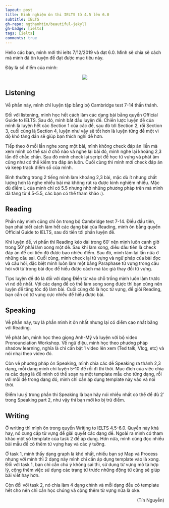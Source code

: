 ```yaml
---
layout: post
title: Kinh nghiệm ôn thi IELTS từ 4.5 lên 6.0
subtitle: IELTS
gh-repo: ngthanhtin/beautiful-jekyll
gh-badge: [ielts]
tags: [ielts]
comments: true
---
```


Hello các bạn, mình mới thi ielts 7/12/2019 và đạt 6.0. Mình sẽ chia sẽ cách mà mình đã ôn luyện để đạt được mục tiêu này.

Đây là số điểm của mình:

<p align="center">
  <img src="https://github.com/ngthanhtin/ngthanhtin.github.io/blob/master/_data/diem_ielts.jpg?raw=true">
</p>

## Listening

Về phần này, mình chỉ luyện tập bằng bộ Cambridge test 7-14 thần thánh.

Đối với listening, mình học hết cách làm các dạng bài bằng quyển Official Guide to IELTS. Sau đó, mình bắt đầu luyện đề. Chiến lược luyện đề của mình là luyện hết các Section 1 của các đề, sau đó tới Section 2, rồi Section 3, cuối cùng là Section 4, luyện như vậy sẽ tốt hơn là luyện từng đề một vì độ khó tăng dần sẽ giúp bạn thích nghi dễ hơn.

Tiếp theo ở mỗi lần nghe xong một bài, mình không check đáp án liền mà xem mình có thể sai ở chỗ nào và nghe lại bài đó, mình nghe lại khoảng 2,3 lần để chắc chắn. Sau đó mình check lại script để học từ vựng và phát âm cũng như có thể kiếm tra đáp án luôn. Cuối cùng thì mình mới check đáp án và keep track điểm số của mình.

Bình thường trong 2 tiếng mình làm khoảng 2,3 bài, mặc dù ít nhưng chất lượng hơn là nghe nhiều bài mà không rút ra được kinh nghiệm nhiều. Mặc dù điểm L của mình chỉ có 5.5 nhưng nhờ những phương pháp trên mà mình đã tăng từ 4.5-5.5, các bạn có thể tham khảo :).

## Reading
Phần này mình cũng chỉ ôn trong bộ Cambridge test 7-14. Điều đầu tiên, bạn phải biết cách làm hết các dạng bài của Reading, mình ôn bằng quyển Official Guide to IELTS, sau đó tiến tới phần luyện đề.

Khi luyện đề, vì phần thi Reading kéo dài trong 60′ nên mình luôn canh giờ trong 50′ phải làm xong một đề. Sau khi làm xong, điều đầu tiên là check đáp án để coi tiến độ được bao nhiêu điểm. Sau đó, mình làm lại lần nữa ở những câu sai. Cuối cùng, mình check lại từ vựng và ngữ pháp của bài đọc và câu hỏi, đặc biệt mình luôn làm một bảng Paraphase từ vựng trong câu hỏi với từ trong bài đọc để hiểu được cách mà tác giả thay đổi từ vựng.

Tips luyện đề đó là đối với dạng Điền từ vào chỗ trống mình luôn làm trước vì nó dễ nhất. Với các dạng đề có thể làm song song được thì bạn cũng nên luyện để tăng tốc độ làm bài. Cuối cùng đó là học từ vựng, để giỏi Reading, bạn cần có từ vựng cực nhiều để hiểu được bài.

## Speaking
Về phần này, tuy là phần mình ít ôn nhất nhưng lại có điểm cao nhất bằng với Reading.

Về phát âm, mình học theo giọng Anh-Mỹ và luyện với bộ video Pronounciation Workshop. Về ngữ điệu, mình học theo phương pháp shadow learning, nghĩa là chỉ cần bật 1 video lên xem (Ted talk, Vlog, etc) và nói nhại theo video đó.

Còn về phương pháp ôn Speaking, mình chia các đề Speaking ra thành 2,3 dạng, mỗi dạng mình chỉ luyện 5-10 đề rồi đi thi thôi. Mục đích của việc chia ra các dạng là để mình có thể soạn ra một template mẫu cho từng dạng, rồi với mỗi đề trong dạng đó, mình chỉ cần áp dụng template này vào và nói thôi.

Điểm lưu ý trong phần thi Speaking là bạn hãy nói nhiều nhất có thể để đủ 2′ trong Speaking part 2, như vậy thì bạn mới ko bị trừ điểm.

## Writing
Ở writing thì mình ôn trong quyển Writing to IELTS 4.5-6.0. Quyển này khá hay, nó cung cấp từ vựng để giải quyết các dạng đề. Ngoài ra mình có tham khảo một số template của task 2 để áp dụng. Hơn nữa, mình cũng đọc nhiều bài mẫu để có thêm từ vựng hay và các ý tưởng.

Ở task 1, mình thấy dạng graph là khó nhất, nhiều bạn sợ Map và Process nhưng với mình thì 2 dạng này mình chỉ cần áp dụng template vào là xong. Đối với task 1, bạn chỉ cần chú ý không sai thì, sử dụng từ vựng mô tả hợp lý, cộng thêm việc sử dụng các trạng từ trước những động từ cũng sẽ giúp bài viết hay hơn.

Còn đối với task 2, nó chia làm 4 dạng chính và mỗi dạng đều có template hết cho nên chỉ cần học chúng và cộng thêm từ vựng nữa là oke.

<div style="text-align: right"> (Tín Nguyễn) </div>
